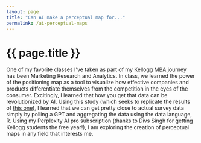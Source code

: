 ```yaml
---
layout: page
title: "Can AI make a perceptual map for..."
permalink: /ai-perceptual-maps
---
```

# {{ page.title }}

One of my favorite classes I've taken as part of my Kellogg MBA journey has been Marketing Research and Analytics. In class, we learned the power of the positioning map as a tool to visualize how effective companies and products differentiate themselves from the competition in the eyes of the consumer.
Excitingly, I learned that how you get that data can be revolutionized by AI. Using this study (which seeks to replicate the results of <a href="https://papers.ssrn.com/sol3/papers.cfm?abstract_id=4241291">this one</a>), I learned that we can get pretty close to actual survey data simply by polling a GPT and aggregating the data using the data language, R.
Using my Perplexity AI pro subscription (thanks to Divs Singh for getting Kellogg students the free year!), I am exploring the creation of perceptual maps in any field that interests me.

